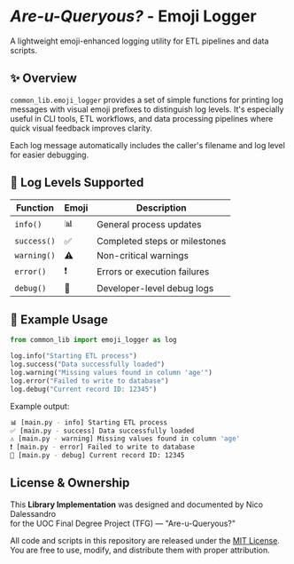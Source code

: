 # *Are-u-Queryous?* - Emoji Logger

A lightweight emoji-enhanced logging utility for ETL pipelines and data scripts.

## ✨ Overview

`common_lib.emoji_logger` provides a set of simple functions for printing log messages with visual emoji prefixes to distinguish log levels. It's especially useful in CLI tools, ETL workflows, and data processing pipelines where quick visual feedback improves clarity.

Each log message automatically includes the caller's filename and log level for easier debugging.

## 🔧 Log Levels Supported

| Function  | Emoji | Description                        |
|-----------|-------|------------------------------------|
| `info()`     | 📊    | General process updates           |
| `success()`  | ✅    | Completed steps or milestones     |
| `warning()`  | ⚠️    | Non-critical warnings             |
| `error()`    | ❗    | Errors or execution failures      |
| `debug()`    | 🐞    | Developer-level debug logs        |

## 🚀 Example Usage

```python
from common_lib import emoji_logger as log

log.info("Starting ETL process")
log.success("Data successfully loaded")
log.warning("Missing values found in column 'age'")
log.error("Failed to write to database")
log.debug("Current record ID: 12345")
```

Example output:

```bash
📊 [main.py - info] Starting ETL process
✅ [main.py - success] Data successfully loaded
⚠️ [main.py - warning] Missing values found in column 'age'
❗ [main.py - error] Failed to write to database
🐞 [main.py - debug] Current record ID: 12345
```

## License & Ownership

This **Library Implementation** was designed and documented by Nico Dalessandro  
for the UOC Final Degree Project (TFG) — "Are-u-Queryous?"

All code and scripts in this repository are released under the [MIT License](./LICENSE).  
You are free to use, modify, and distribute them with proper attribution.
